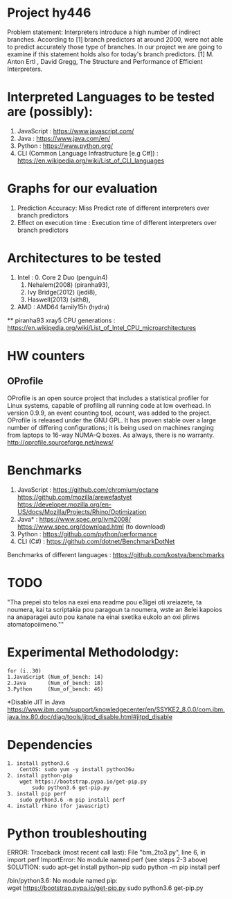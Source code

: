#   Project hy446                            
  Problem statement: Interpreters introduce a high number of indirect
  branches.  According to [1] branch predictors at around 2000, were
  not able to predict accurately those type of branches. In our
  project we are going to examine if this statement holds also for
  today's branch predictors.  [1]  M. Anton Ertl , David Gregg, The
  Structure and Performance of Efficient Interpreters.

#  Interpreted Languages to be tested are (possibly):
  1. JavaScript : https://www.javascript.com/
  2. Java       : https://www.java.com/en/
  3. Python     : https://www.python.org/	
  4. CLI (Common Language Infrastructure [e.g C#]) : https://en.wikipedia.org/wiki/List_of_CLI_languages 


#  Graphs for our evaluation
  1. Prediction Accuracy: Miss Predict rate of different interpreters
     over branch predictors
  2. Effect on execution time : Execution time of different
     interpreters over branch predictors

#  Architectures to be tested 
  1. Intel  : 
  		0. Core 2 Duo (penguin4)
		1. Nehalem(2008) (piranha93), 
		2. Ivy Bridge(2012) (jedi8), 
		3. Haswell(2013) (sith8), 
  2. AMD    : AMD64 family15h (hydra)

** piranha93 xray5
CPU generations : https://en.wikipedia.org/wiki/List_of_Intel_CPU_microarchitectures

#  HW counters 
## OProfile
  OProfile is an open source project that includes a statistical
  profiler for Linux systems, capable of profiling all running code at
  low overhead. In version 0.9.9, an event counting tool, ocount, was
  added to the project. OProfile is released under the GNU GPL. It has
  proven stable over a large number of differing configurations; it is
  being used on machines ranging from laptops to 16-way NUMA-Q boxes.
  As always, there is no warranty.
  http://oprofile.sourceforge.net/news/

# Benchmarks
   1. JavaScript    : https://github.com/chromium/octane
                      https://github.com/mozilla/arewefastyet
                      https://developer.mozilla.org/en-US/docs/Mozilla/Projects/Rhino/Optimization
   2. Java*          : https://www.spec.org/jvm2008/
		      https://www.spec.org/download.html (to download) 
   3. Python        : https://github.com/python/performance
   4. CLI (C#)      : https://github.com/dotnet/BenchmarkDotNet 
   
Benchmarks of different languages : https://github.com/kostya/benchmarks

# TODO
"Tha prepei sto telos na exei ena readme pou e3igei oti
xreiazete, ta noumera, kai ta scriptakia pou paragoun ta noumera, wste
an 8elei kapoios na anaparagei auto pou kanate na einai sxetika eukolo
an oxi plirws atomatopoiimeno.""

# Experimental Methodolodgy:
    for (i..30)
	1.JavaScript (Num_of_bench: 14)
	2.Java       (Num_of_bench: 18)
	3.Python     (Num_of_bench: 46)


*Disable JIT in Java
https://www.ibm.com/support/knowledgecenter/en/SSYKE2_8.0.0/com.ibm.java.lnx.80.doc/diag/tools/jitpd_disable.html#jitpd_disable     
# Dependencies
	1. install python3.6 
		CentOS: sudo yum -y install python36u
	2. install python-pip
		wget https://bootstrap.pypa.io/get-pip.py
        	sudo python3.6 get-pip.py
	3. install pip perf
		sudo python3.6 -m pip install perf	
	4. install rhino (for javascript)     
# Python troubleshouting
ERROR:
	Traceback (most recent call last):
  		File "bm_2to3.py", line 6, in <module>
    		import perf
	ImportError: No module named perf (see steps 2-3 above)         
SOLUTION:
	sudo apt-get install python-pip
	sudo python -m pip install perf
 
/bin/python3.6: No module named pip:	
	wget https://bootstrap.pypa.io/get-pip.py
	sudo python3.6 get-pip.py
